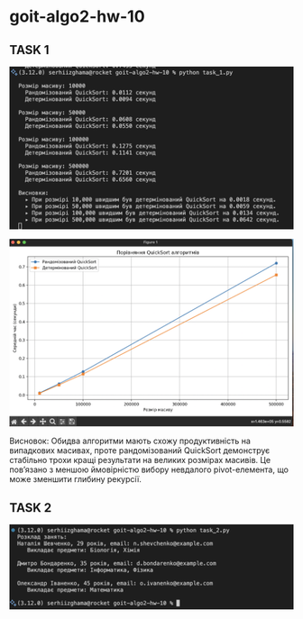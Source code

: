 # goit-algo2-hw-10

## TASK 1

![alt text](images/task_1a.png)

![alt text](images/task_1b.png)

Висновок: Обидва алгоритми мають схожу продуктивність на випадкових масивах, проте рандомізований QuickSort демонструє стабільно трохи кращі результати на великих розмірах масивів. Це пов’язано з меншою ймовірністю вибору невдалого pivot-елемента, що може зменшити глибину рекурсії.

## TASK 2

![alt text](images/task_2.png)